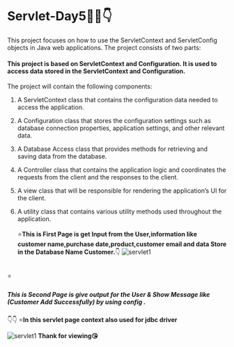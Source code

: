 # Servlet-Day5👩‍💻👇


This project focuses on how to use the ServletContext and ServletConfig objects in Java web applications. The project consists of two parts:

<h4>This project is based on ServletContext and Configuration. It is used to access data stored in the ServletContext and Configuration. </h4>

The project will contain the following components: 

1. A ServletContext class that contains the configuration data needed to access the application. 

2. A Configuration class that stores the configuration settings such as database connection properties, application settings, and other relevant data. 

3. A Database Access class that provides methods for retrieving and saving data from the database. 

4. A Controller class that contains the application logic and coordinates the requests from the client and the responses to the client. 

5. A view class that will be responsible for rendering the application’s UI for the client. 

6. A utility class that contains various utility methods used throughout the application.<br><br>
⭐<b>This is First Page is get Input from the User,information like customer name,purchase date,product,customer email and data Store in the Database Name Customer.</b>👇
 ![servlet1](https://user-images.githubusercontent.com/115862833/212489954-dea64dc1-f0b9-41b4-9b29-930a82f3d270.PNG)
 <br>
 ⭐<h5>This is Second Page is give output for the User & Show Message like (Customer Add Successfully) by using config .</h5>👇👇
 ⭐<b>In this servlet page context also used for jdbc driver </b>
 
![servlet1](https://user-images.githubusercontent.com/115862833/212490280-3e94d63f-09e1-4fcb-a9e8-b4bbd2451c89.PNG)
<b>Thank for viewing😘</b>
